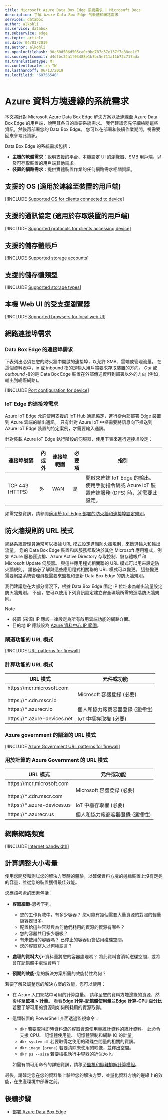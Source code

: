 ```yaml
---
title: Microsoft Azure Data Box Edge 系統需求 | Microsoft Docs
description: 了解 Azure Data Box Edge 的軟體和網路需求
services: databox
author: alkohli
ms.service: databox
ms.subservice: edge
ms.topic: article
ms.date: 04/03/2019
ms.author: alkohli
ms.openlocfilehash: 90c60d586d505ca0c9bd787c37e137f7a38ee1f7
ms.sourcegitcommit: d4dfbc34a1f03488e1b7bc5e711a11b72c717ada
ms.translationtype: MT
ms.contentlocale: zh-TW
ms.lasthandoff: 06/13/2019
ms.locfileid: "60756540"
---
```

# <a name="azure-data-box-edge-system-requirements"></a>Azure 資料方塊邊緣的系統需求

本文將針對 Microsoft Azure Data Box Edge 解決方案以及連線至 Azure Data Box Edge 的用戶端，說明其各自的重要系統需求。 我們建議您先仔細檢閱這些資訊，然後再部署您的 Data Box Edge。 您可以在部署和後續作業期間，視需要回來參考此資訊。

Data Box Edge 的系統需求包括：

- **主機的軟體需求**：說明支援的平台、本機設定 UI 的瀏覽器、SMB 用戶端，以及可存取裝置的用戶端其他需求。
- **裝置的網路需求**：提供實體裝置作業的任何網路需求相關資訊。

## <a name="supported-os-for-clients-connected-to-device"></a>支援的 OS (適用於連線至裝置的用戶端)

[!INCLUDE [Supported OS for clients connected to device](../../includes/data-box-edge-gateway-supported-client-os.md)]

## <a name="supported-protocols-for-clients-accessing-device"></a>支援的通訊協定 (適用於存取裝置的用戶端)

[!INCLUDE [Supported protocols for clients accessing device](../../includes/data-box-edge-gateway-supported-client-protocols.md)]

## <a name="supported-storage-accounts"></a>支援的儲存體帳戶

[!INCLUDE [Supported storage accounts](../../includes/data-box-edge-gateway-supported-storage-accounts.md)]

## <a name="supported-storage-types"></a>支援的儲存體類型

[!INCLUDE [Supported storage types](../../includes/data-box-edge-gateway-supported-storage-types.md)]

## <a name="supported-browsers-for-local-web-ui"></a>本機 Web UI 的受支援瀏覽器

[!INCLUDE [Supported browsers for local web UI](../../includes/data-box-edge-gateway-supported-browsers.md)]

## <a name="networking-port-requirements"></a>網路連接埠需求

### <a name="port-requirements-for-data-box-edge"></a>Data Box Edge 的連接埠需求

下表列出必須在您的防火牆中開啟的連接埠，以允許 SMB、雲端或管理流量。 在這個資料表中，in  或 inbound  指的是輸入用戶端要求存取裝置的方向。 *Out* 或 *outbound* 指的是 Data Box Edge 裝置在外部傳送資料到部署以外的方向 (例如，輸出到網際網路)。

[!INCLUDE [Port configuration for device](../../includes/data-box-edge-gateway-port-config.md)]

### <a name="port-requirements-for-iot-edge"></a>IoT Edge 的連接埠需求

Azure IoT Edge 允許使用支援的 IoT Hub 通訊協定，進行從內部部署 Edge 裝置到 Azure 雲端的輸出通訊。 只有針對 Azure IoT 中樞需要將訊息向下推送到 Azure IoT Edge 裝置的特定案例，才需要輸入通訊。

針對裝載 Azure IoT Edge 執行階段的伺服器，使用下表來進行連接埠設定：

| 連接埠號碼 | 內或外 | 連接埠範圍 | 必要項 | 指引 |
|----------|-----------|------------|----------|----------|
| TCP 443 (HTTPS)| 外       | WAN        | 是      | 開啟來佈建 IoT Edge 的輸出。 使用手動指令碼或 Azure IoT 裝置佈建服務 (DPS) 時，就需要此設定。|

如需完整資訊，請參閱[適用於 IoT Edge 部署的防火牆和連接埠設定規則](https://docs.microsoft.com/azure/iot-edge/troubleshoot)。

## <a name="url-patterns-for-firewall-rules"></a>防火牆規則的 URL 模式

網路系統管理員通常可以根據 URL 模式設定進階防火牆規則，來篩選輸入和輸出流量。 您的 Data Box Edge 裝置和該服務都取決於其他 Microsoft 應用程式，例如 Azure 服務匯流排、Azure Active Directory 存取控制、儲存體帳戶和 Microsoft Update 伺服器。 與這些應用程式相關聯的 URL 模式可以用來設定防火牆規則。 請務必了解與這些應用程式相關聯的 URL 模式可以變更。 這些變更需要網路系統管理員視需要來監視和更新 Data Box Edge 的防火牆規則。

我們建議您在大部分情況下，根據 Data Box Edge 固定 IP 位址來為輸出流量設定防火牆規則。 不過，您可以使用下列資訊設定建立安全環境所需的進階防火牆規則。

> [!NOTE]
> - 裝置 (來源) IP 應該一律設定為所有啟用雲端功能的網路介面。
> - 目的地 IP 應該設為 [Azure 資料中心 IP 範圍](https://www.microsoft.com/download/confirmation.aspx?id=41653)。

### <a name="url-patterns-for-gateway-feature"></a>閘道功能的 URL 模式

[!INCLUDE [URL patterns for firewall](../../includes/data-box-edge-gateway-url-patterns-firewall.md)]

### <a name="url-patterns-for-compute-feature"></a>計算功能的 URL 模式

| URL 模式                      | 元件或功能                     |   
|----------------------------------|---------------------------------------------|
| https:\//mcr.microsoft.com<br></br>https://\*.cdn.mscr.io | Microsoft 容器登錄 (必要)               |
| https://\*.azurecr.io                     | 個人和協力廠商容器登錄 (選擇性) | 
| https://\*.azure-devices.net              | IoT 中樞存取權 (必要)                             | 

### <a name="url-patterns-for-gateway-for-azure-government"></a>Azure government 的閘道的 URL 模式

[!INCLUDE [Azure Government URL patterns for firewall](../../includes/data-box-edge-gateway-gov-url-patterns-firewall.md)]

### <a name="url-patterns-for-compute-for-azure-government"></a>用於計算的 Azure Government 的 URL 模式

| URL 模式                      | 元件或功能                     |  
|----------------------------------|---------------------------------------------|
| https:\//mcr.microsoft.com<br></br>https://\*.cdn.mscr.com | Microsoft 容器登錄 (必要)               |
| https://\*.azure-devices.us              | IoT 中樞存取權 (必要)           |
| https://\*.azurecr.us                    | 個人和協力廠商容器登錄 (選擇性) | 

## <a name="internet-bandwidth"></a>網際網路頻寬

[!INCLUDE [Internet bandwidth](../../includes/data-box-edge-gateway-internet-bandwidth.md)]

## <a name="compute-sizing-considerations"></a>計算調整大小考量

使用您開發和測試您的解決方案時的體驗，以確保資料方塊的邊緣裝置上沒有足夠的容量，並從您的裝置獲得最佳效能。

您應該考慮的因素包括：

- **容器細節**-思考下列。

    - 您的工作負載中，有多少容器？ 您可能有幾個需要大量資源的對照的輕量級容器很多。
    - 配置給這些容器與為何他們耗用的資源的資源有哪些？
    - 您的容器共用多少層級？
    - 有未使用的容器嗎？ 已停止的容器仍會佔用磁碟空間。
    - 您的容器寫入以何種語言？
- **處理的資料大小**-資料量將您的容器處理嗎？ 將此資料會消耗磁碟空間，或將會在記憶體中處理資料？
- **預期的效能**-您的解決方案所需的效能特性為何？ 

若要了解及調整您的解決方案的效能，您可以使用：

- 在 Azure 入口網站中可用的計算度量。 請移至您的資料方塊邊緣的資源，然後移至**監視 > 計量**。 看看**Edge 計算-記憶體使用量**並**Edge 計算-CPU 百分比**若要了解可用的資源和如何所耗用的資源取得。
- 這類裝置的 PowerShell 介面透過監視命令：

    - `dkr` 若要取得即時資料流的容器資源使用量統計資料的統計資料。 此命令支援 CPU、 記憶體使用量、 記憶體限制和網路 IO 的計量。
    - `dkr system df` 若要取得之使用的磁碟空間量的相關的資訊。 
    - `dkr image [prune]` 若要清除未使用的映像，並釋出空間。
    - `dkr ps --size` 若要檢視執行中容器的近似大小。 

    如需有關可用命令的詳細資訊，請移至[監視和疑難排解計算模組](data-box-edge-connect-powershell-interface.md#monitor-and-troubleshoot-compute-modules)。

最後，請確定您在您的資料集上驗證您的解決方案，並量化資料方塊的邊緣上的效能，在生產環境中部署之前。


## <a name="next-step"></a>後續步驟

- [部署 Azure Data Box Edge](data-box-edge-deploy-prep.md)
